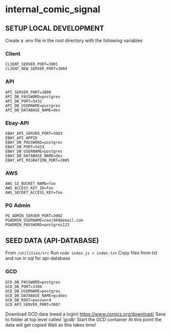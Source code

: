 # internal_comic_signal

## SETUP LOCAL DEVELOPMENT

Create a .env file in the root directory with the following variables

### Client

```
CLIENT_SERVER_PORT=3001
CLIENT_NEW_SERVER_PORT=3004
```

### API

```
API_SERVER_PORT=3000
API_DB_PASSWORD=postgres
API_DB_PORT=5432
API_DB_USERNAME=postgres
API_DB_DATABASE_NAME=dev
```

### Ebay-API

```
EBAY_API_SERVER_PORT=3003
EBAY_API_APPID
EBAY_DB_PASSWORD=postgres
EBAY_DB_PORT=5433
EBAY_DB_USERNAME=postgres
EBAY_DB_DATABASE_NAME=dev
EBAY_API_MIGRATION_PORT=3005
```

### AWS

```
AWS_S3_BUCKET_NAME=foo
AWS_ACCESS_KEY_ID=foo
AWS_SECRET_ACCESS_KEY=foo
```

### PG Admin

```
PG_ADMIN_SERVER_PORT=3002
PGADMIN_USERNAME=ceej989@email.com
PGADMIN_PASSWORD=postgres123
```

## SEED DATA (API-DATABASE)
From ```/utilities/src```
Run ```node index.js > index.txt```
Copy files from txt and run in sql for api-database


### GCD 

```
GCD_DB_PASSWORD=postgres
GCD_DB_PORT=3306
GCD_DB_USERNAME=postgres
GCD_DB_DATABASE_NAME=gcddev
GCD_DB_ROOT=password
GCD_API_SERVER_PORT=3007
```
Download GCD data (need a login)
https://www.comics.org/download/
Save to folder at top level called 'gcdb'
Start the GCD container
At this point the data will get copied
Wait as this takes time!
